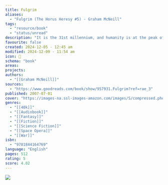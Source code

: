 ```yaml
---
title: Fulgrim
aliases:
  - "Fulgrim (The Horus Heresy #5) - Graham McNeill"
tags:
  - "resource/book"
  - "status/unread"
description: "It is the 31st millennium, and humanity is at the peak of its powers. As the Great Crusade, led by Warmaster Horus, continues to conquer the galaxy, Fulgrim, Primarch of the Emperor’s Children, leads his warriors into battle against a vile alien foe. From the blood of this campaign are sown the seeds that will lead this proud Legion to treachery, taking them down the darkest of paths of corruption. Leading up to the carnage of the Dropsite Massacre on Isstvan V, this is the tale of Fulgrim's tragic fall from grace."
favourite: false
created: 2024-12-05 - 12:45 am
modified: 2024-12-09 - 11:54 am
icon: 📘
schema: "book"
areas: 
projects: 
authors:
  - "[[Graham McNeill]]"
sources:
  - "https://www.goodreads.com/book/show/957931.Fulgrim?ref=rae_3"
published: 2007-07-01
cover: "https://images-na.ssl-images-amazon.com/images/S/compressed.photo.goodreads.com/books/1403985069i/957931.jpg"
genres:
  - "[[40k]]"
  - "[[Audiobook]]"
  - "[[Fantasy]]"
  - "[[Fiction]]"
  - "[[Science Fiction]]"
  - "[[Space Opera]]"
  - "[[War]]"
isbn:
  - "9781844164769"
language: "English"
pages: 512
rating: 5
score: 4.02
---
```


![](https://images-na.ssl-images-amazon.com/images/S/compressed.photo.goodreads.com/books/1403985069i/957931.jpg)
